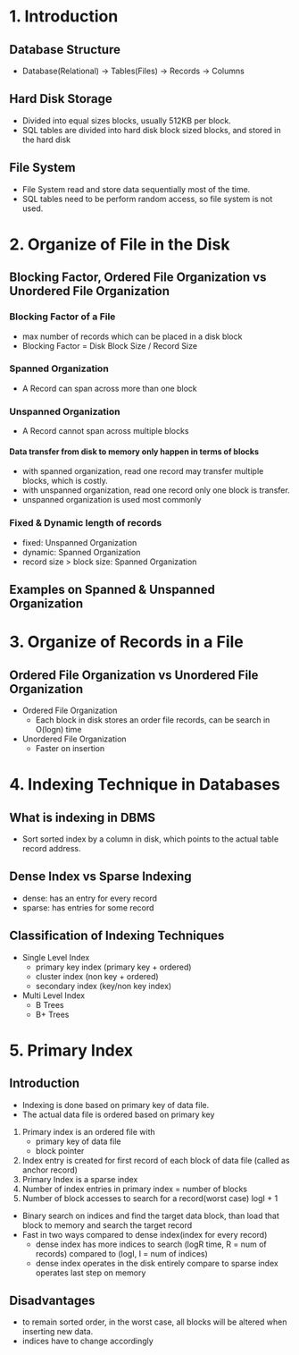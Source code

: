 # 1. Introduction
## Database Structure
* Database(Relational) -> Tables(Files) -> Records -> Columns

## Hard Disk Storage
* Divided into equal sizes blocks, usually 512KB per block.
* SQL tables are divided into hard disk block sized blocks, and stored in the hard disk

## File System
* File System read and store data sequentially most of the time.
* SQL tables need to be perform random access, so file system is not used.

# 2. Organize of File in the Disk
## Blocking Factor, Ordered File Organization vs Unordered File Organization

### Blocking Factor of a File
* max number of records which can be placed in a disk block
* Blocking Factor = Disk Block Size / Record Size

### Spanned Organization
* A Record can span across more than one block

### Unspanned Organization
* A Record cannot span across multiple blocks

#### Data transfer from disk to memory only happen in terms of blocks
* with spanned organization, read one record may transfer multiple blocks, which is costly.
* with unspanned organization, read one record only one block is transfer.
* unspanned organization is used most commonly

### Fixed & Dynamic length of records
* fixed: Unspanned Organization
* dynamic: Spanned Organization
* record size > block size: Spanned Organization

## Examples on Spanned & Unspanned Organization


# 3. Organize of Records in a File
## Ordered File Organization vs Unordered File Organization
* Ordered File Organization
  * Each block in disk stores an order file records, can be search in O(logn) time
* Unordered File Organization
  * Faster on insertion

# 4. Indexing Technique in Databases
## What is indexing in DBMS
* Sort sorted index by a column in disk, which points to the actual table record address.

## Dense Index vs Sparse Indexing
* dense: has an entry for every record
* sparse: has entries for some record

## Classification of Indexing Techniques
* Single Level Index
  * primary key index (primary key + ordered)
  * cluster index (non key + ordered)
  * secondary index (key/non key index)
* Multi Level Index
  * B Trees
  * B+ Trees
  
# 5. Primary Index
## Introduction
* Indexing is done based on primary key of data file.
* The actual data file is ordered based on primary key

1. Primary index is an ordered file with
   * primary key of data file
   * block pointer
2. Index entry is created for first record of each block of data file (called as anchor record)
3. Primary Index is a sparse index 
4. Number of index entries in primary index = number of blocks
5. Number of block accesses to search for a record(worst case) logI + 1

* Binary search on indices and find the target data block, than load that block to memory and search the target record
* Fast in two ways compared to dense index(index for every record)
  * dense index has more indices to search (logR time, R = num of records) compared to (logI, I = num of indices)
  * dense index operates in the disk entirely compare to sparse index operates last step on memory

## Disadvantages
* to remain sorted order, in the worst case, all blocks will be altered when inserting new data.
* indices have to change accordingly